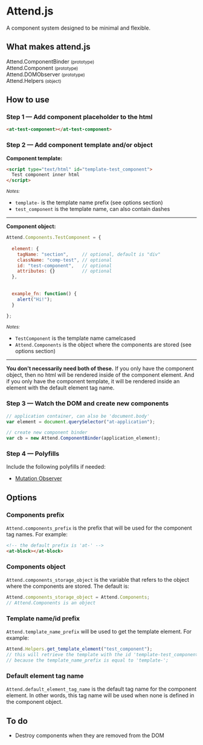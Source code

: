 # Attend.js

A component system designed to be minimal and flexible.




## What makes attend.js

Attend.ComponentBinder <small>(prototype)</small>  
Attend.Component <small>(prototype)</small>  
Attend.DOMObserver <small>(prototype)</small>  
Attend.Helpers <small>(object)</small>  




## How to use

### Step 1 — Add component placeholder to the html

```html
<at-test-component></at-test-component>
```



### Step 2 — Add component template and/or object

__Component template:__

```html
<script type="text/html" id="template-test_component">
  Test component inner html
</script>
```

<small>*Notes:*</small>

- `template-` is the template name prefix (see options section)
- `test_component` is the template name, can also contain dashes

---

__Component object:__

```javascript
Attend.Components.TestComponent = {
  
  element: {
    tagName: "section",     // optional, default is "div"
    className: "comp-test", // optional
    id: "test-component",   // optional
    attributes: {}          // optional
  },
  
  
  example_fn: function() {
    alert("Hi!");
  }
  
};
```

<small>*Notes:*</small>

- `TestComponent` is the template name camelcased
- `Attend.Components` is the object where the components are stored (see options section)

---

__You don't necessarily need both of these.__ If you only have the component object, then no html will be rendered inside of the component element. And if you only have the component template, it will be rendered inside an element with the default element tag name.



### Step 3 — Watch the DOM and create new components

```javascript
// application container, can also be 'document.body'
var element = document.querySelector("at-application");

// create new component binder
var cb = new Attend.ComponentBinder(application_element);
```



### Step 4 — Polyfills

Include the following polyfills if needed:

- [Mutation Observer](https://github.com/Polymer/MutationObservers)




## Options

### Components prefix

`Attend.components_prefix` is the prefix that will be used for the component tag names. For example:

```html
<!-- the default prefix is 'at-' -->
<at-block></at-block>
```



### Components object

`Attend.components_storage_object` is the variable that refers to the object where the components are stored. The default is:

```javascript
Attend.components_storage_object = Attend.Components;
// Attend.Components is an object
```



### Template name/id prefix

`Attend.template_name_prefix` will be used to get the template element. For example:

```javascript
Attend.Helpers.get_template_element("test_component");
// this will retrieve the template with the id 'template-test_component',
// because the template_name_prefix is equal to 'template-';
```



### Default element tag name

`Attend.default_element_tag_name` is the default tag name for the component element. In other words, this tag name will be used when none is defined in the component object.




## To do

- Destroy components when they are removed from the DOM
